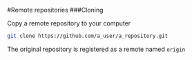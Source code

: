 #Remote repositories
###Cloning

Copy a remote repository to your computer


```bash
git clone https://github.com/a_user/a_repository.git
```

The original repository is registered as a remote named `origin`
